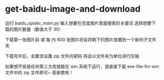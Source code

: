 # get-baidu-image-and-download

运行 <i>baidu_spider_main.py</i>
输入想要在百度图片里面搜索的关键词
选择想要下载的图片数量（数值大于 30）

下载第一张图片前 或 每 约 600 张图片将会将剩下的图片放置到一个新的子文件夹

下载完毕后，会要求设置 zip 文件的密码
将会以文件夹为单位进行压缩


如果想不安装任何第三方库就能在 win 系统下运行，请直接下载 exe-file-for-win 文件中的 zip 文件即可~
感谢使用！

